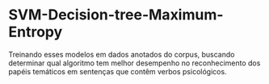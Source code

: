 # SVM-Decision-tree-Maximum-Entropy
Treinando esses modelos em dados anotados do corpus, buscando determinar qual algoritmo tem melhor desempenho no reconhecimento dos papéis temáticos em sentenças que contêm verbos psicológicos.
